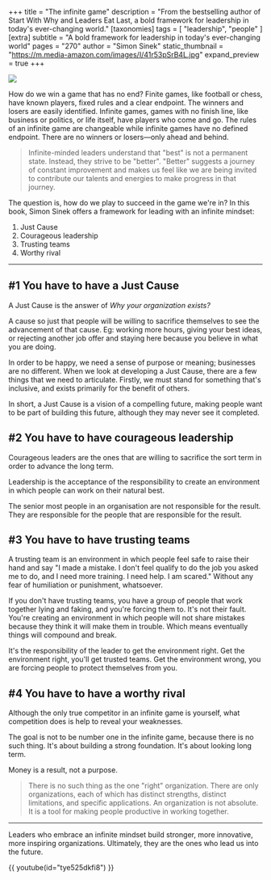 +++
title = "The infinite game"
description = "From the bestselling author of Start With Why and Leaders Eat Last, a bold framework for leadership in today's ever-changing world."
[taxonomies]
tags = [ "leadership", "people" ]
[extra]
subtitle = "A bold framework for leadership in today's ever-changing world"
pages = "270"
author = "Simon Sinek"
static_thumbnail = "https://m.media-amazon.com/images/I/41r53pSrB4L.jpg"
expand_preview = true
+++

<img border="0" src="https://m.media-amazon.com/images/I/41r53pSrB4L.jpg" >

How do we win a game that has no end? Finite games, like football or chess, have known players, fixed rules and a clear endpoint. The winners and losers are easily identified. Infinite games, games with no finish line, like business or politics, or life itself, have players who come and go. The rules of an infinite game are changeable while infinite games have no defined endpoint. There are no winners or losers—only ahead and behind.

<!-- more -->

> Infinite-minded leaders understand that "best" is not a permanent state. Instead, they strive to be "better". "Better" suggests a journey of constant improvement and makes us feel like we are being invited to contribute our talents and energies to make progress in that journey.

The question is, how do we play to succeed in the game we're in? In this book, Simon Sinek offers a framework for leading with an infinite mindset: 

1. Just Cause
2. Courageous leadership
3. Trusting teams
4. Worthy rival

---

## #1 You have to have a Just Cause

A Just Cause is the answer of _Why your organization exists?_

A cause so just that people will be willing to sacrifice themselves to see the advancement of that cause. Eg: working more hours, giving your best ideas, or rejecting another job offer and staying here because you believe in what you are doing.

In order to be happy, we need a sense of purpose or meaning; businesses are no different.
When we look at developing a Just Cause, there are a few things that we need to articulate. Firstly, we must stand for something that's inclusive, and exists primarily for the benefit of others.

In short, a Just Cause is a vision of a compelling future, making people want to be part of building this future, although they may never see it completed.

## #2 You have to have courageous leadership

Courageous leaders are the ones that are willing to sacrifice the sort term in order to advance the long term.

Leadership is the acceptance of the responsibility to create an environment in which people can work on their natural best.

The senior most people in an organisation are not responsible for the result. They are responsible for the people that are responsible for the result.

## #3 You have to have trusting teams

A trusting team is an environment in which people feel safe to raise their hand and say "I made a mistake. I don't feel qualify to do the job you asked me to do, and I need more training. I need help. I am scared." Without any fear of humiliation or punishment, whatsoever.

If you don't have trusting teams, you have a group of people that work together lying and faking, and you're forcing them to. It's not their fault. You're creating an environment in which people will not share mistakes because they think it will make them in trouble. Which means eventually things will compound and break.

It's the responsibility of the leader to get the environment right. Get the environment right, you'll get trusted teams. Get the environment wrong, you are forcing people to protect themselves from you.

## #4 You have to have a worthy rival

Although the only true competitor in an infinite game is yourself, what competition does is help to reveal your weaknesses.

The goal is not to be number one in the infinite game, because there is no such thing. It's about building a strong foundation. It's about looking long term.

Money is a result, not a purpose.

> There is no such thing as the one "right" organization. There are only organizations, each of which has distinct strengths, distinct limitations, and specific applications. An organization is not absolute. It is a tool for making people productive in working together.

---

Leaders who embrace an infinite mindset build stronger, more innovative, more inspiring organizations. Ultimately, they are the ones who lead us into the future.

{{ youtube(id="tye525dkfi8") }}